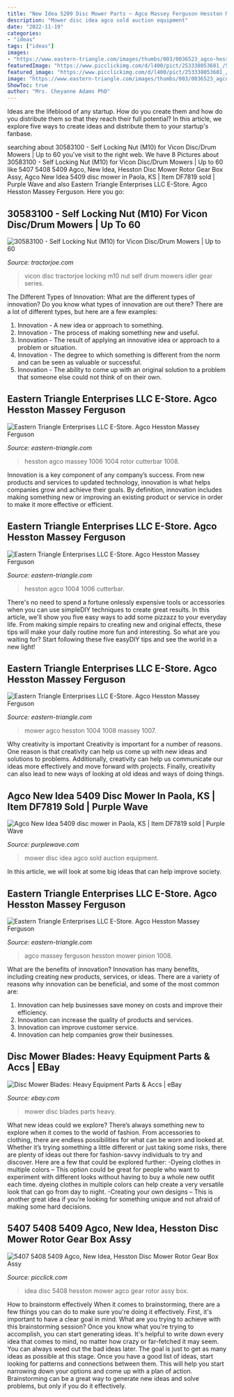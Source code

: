 ```yaml
---
title: "New Idea 5209 Disc Mower Parts ~ Agco Massey Ferguson Hesston Mower Pinion 1008"
description: "Mower disc idea agco sold auction equipment"
date: "2022-11-19"
categories:
- "ideas"
tags: ["ideas"]
images:
- "https://www.eastern-triangle.com/images/thumbs/003/0036523_agco-hesston-massey-ferguson-526991-spur-gear-1004-1005-1006-1007-1008-disc-mower-5407-5408-5409-541.jpeg"
featuredImage: "https://www.picclickimg.com/d/l400/pict/253338053601_/5407-5408-5409-Agco-New-Idea-Hesston-Disc.jpg"
featured_image: "https://www.picclickimg.com/d/l400/pict/253338053601_/5407-5408-5409-Agco-New-Idea-Hesston-Disc.jpg"
image: "https://www.eastern-triangle.com/images/thumbs/003/0036523_agco-hesston-massey-ferguson-526991-spur-gear-1004-1005-1006-1007-1008-disc-mower-5407-5408-5409-541.jpeg"
ShowToc: true
author: "Mrs. Cheyanne Adams PhD"
---
```



Ideas are the lifeblood of any startup. How do you create them and how do you distribute them so that they reach their full potential? In this article, we explore five ways to create ideas and distribute them to your startup's fanbase.

	

		
searching about 30583100 - Self Locking Nut (M10) for Vicon Disc/Drum Mowers | Up to 60 you've visit to the right web. We have 8 Pictures about 30583100 - Self Locking Nut (M10) for Vicon Disc/Drum Mowers | Up to 60 like 5407 5408 5409 Agco, New Idea, Hesston Disc Mower Rotor Gear Box Assy, Agco New Idea 5409 disc mower in Paola, KS | Item DF7819 sold | Purple Wave and also Eastern Triangle Enterprises LLC E-Store. Agco Hesston Massey Ferguson. Here you go:
		
    
## 30583100 - Self Locking Nut (M10) For Vicon Disc/Drum Mowers | Up To 60

<img loading=lazy src="https://www.tractorjoe.com/media/catalog/product/AIP/30583100-self-locking-nut-m10-2.JPG" onerror="this.onerror=null;this.src='https://tse3.mm.bing.net/th?id=OIP.njxn4Ng-qYht_LXEcyEqwwHaFj&amp;pid=15.1';" alt="30583100 - Self Locking Nut (M10) for Vicon Disc/Drum Mowers | Up to 60">

_Source: tractorjoe.com_

>vicon disc tractorjoe locking m10 nut self drum mowers idler gear series. 

	

The Different Types of Innovation: What are the different types of innovation?
Do you know what types of innovation are out there? There are a lot of different types, but here are a few examples: 
1. Innovation - A new idea or approach to something. 
2. Innovation - The process of making something new and useful. 
3. Innovation - The result of applying an innovative idea or approach to a problem or situation. 
4. Innovation - The degree to which something is different from the norm and can be seen as valuable or successful. 
5. Innovation - The ability to come up with an original solution to a problem that someone else could not think of on their own.

    
## Eastern Triangle Enterprises LLC E-Store. Agco Hesston Massey Ferguson

<img loading=lazy src="https://www.eastern-triangle.com/images/thumbs/003/0036542_agco-hesston-massey-ferguson-527909-cutterbar-rotor-housing-1004-1005-1006-1007-1008-disc-mower-5407.jpeg" onerror="this.onerror=null;this.src='https://tse2.mm.bing.net/th?id=OIP.PciSfgwLe_HjRnU0k58kvAHaFj&amp;pid=15.1';" alt="Eastern Triangle Enterprises LLC E-Store. Agco Hesston Massey Ferguson">

_Source: eastern-triangle.com_

>hesston agco massey 1006 1004 rotor cutterbar 1008. 

	

Innovation is a key component of any company’s success. From new products and services to updated technology, innovation is what helps companies grow and achieve their goals. By definition, innovation includes making something new or improving an existing product or service in order to make it more effective or efficient.

    
## Eastern Triangle Enterprises LLC E-Store. Agco Hesston Massey Ferguson

<img loading=lazy src="https://www.eastern-triangle.com/images/thumbs/003/0036539_agco-hesston-massey-ferguson-527909-cutterbar-rotor-housing-1004-1005-1006-1007-1008-disc-mower-5407.jpeg" onerror="this.onerror=null;this.src='https://tse1.mm.bing.net/th?id=OIP.hrW8CVqNGPnLk0u_Wi9RwAHaFj&amp;pid=15.1';" alt="Eastern Triangle Enterprises LLC E-Store. Agco Hesston Massey Ferguson">

_Source: eastern-triangle.com_

>hesston agco 1004 1006 cutterbar. 

	

There's no need to spend a fortune onlessly expensive tools or accessories when you can use simpleDIY techniques to create great results. In this article, we'll show you five easy ways to add some pizzazz to your everyday life. From making simple repairs to creating new and original effects, these tips will make your daily routine more fun and interesting. So what are you waiting for? Start following these five easyDIY tips and see the world in a new light!

    
## Eastern Triangle Enterprises LLC E-Store. Agco Hesston Massey Ferguson

<img loading=lazy src="https://www.eastern-triangle.com/images/thumbs/003/0036523_agco-hesston-massey-ferguson-526991-spur-gear-1004-1005-1006-1007-1008-disc-mower-5407-5408-5409-541.jpeg" onerror="this.onerror=null;this.src='https://tse1.mm.bing.net/th?id=OIP.mwoDP955C7FnPP0PkuMp_wHaFj&amp;pid=15.1';" alt="Eastern Triangle Enterprises LLC E-Store. Agco Hesston Massey Ferguson">

_Source: eastern-triangle.com_

>mower agco hesston 1004 1008 massey 1007. 

	

Why creativity is important
Creativity is important for a number of reasons. One reason is that creativity can help us come up with new ideas and solutions to problems. Additionally, creativity can help us communicate our ideas more effectively and move forward with projects. Finally, creativity can also lead to new ways of looking at old ideas and ways of doing things.

    
## Agco New Idea 5409 Disc Mower In Paola, KS | Item DF7819 Sold | Purple Wave

<img loading=lazy src="https://d323w7klwy72q3.cloudfront.net/i/a/2019/20190515ag/hires/DF7819D.JPG" onerror="this.onerror=null;this.src='https://tse4.mm.bing.net/th?id=OIP.vDe5t2lP6sVfgyWpK1F1QAHaDk&amp;pid=15.1';" alt="Agco New Idea 5409 disc mower in Paola, KS | Item DF7819 sold | Purple Wave">

_Source: purplewave.com_

>mower disc idea agco sold auction equipment. 

	

In this article, we will look at some big ideas that can help improve society.

    
## Eastern Triangle Enterprises LLC E-Store. Agco Hesston Massey Ferguson

<img loading=lazy src="https://www.eastern-triangle.com/images/thumbs/003/0036687_agco-hesston-massey-ferguson-526715-pinion-horizontal-gear-shaft-1004-1005-1006-1007-1008-disc-mower.jpeg" onerror="this.onerror=null;this.src='https://tse1.mm.bing.net/th?id=OIP.WI_8kP-Q6I9RF0FGrIVlqAHaFj&amp;pid=15.1';" alt="Eastern Triangle Enterprises LLC E-Store. Agco Hesston Massey Ferguson">

_Source: eastern-triangle.com_

>agco massey ferguson hesston mower pinion 1008. 

	

What are the benefits of innovation?
Innovation has many benefits, including creating new products, services, or ideas. There are a variety of reasons why innovation can be beneficial, and some of the most common are: 
1. Innovation can help businesses save money on costs and improve their efficiency.
2. Innovation can increase the quality of products and services.
3. Innovation can improve customer service.
4. Innovation can help companies grow their businesses.

    
## Disc Mower Blades: Heavy Equipment Parts &amp; Accs | EBay

<img loading=lazy src="http://i.ebayimg.com/00/s/NDMyWDUwMA==/z/RYwAAMXQVT9Ss85r/$_3.JPG?set_id=2" onerror="this.onerror=null;this.src='https://tse4.mm.bing.net/th?id=OIP.TkuYRH1_u7_Hv-atAksqSwHaGZ&amp;pid=15.1';" alt="Disc Mower Blades: Heavy Equipment Parts &amp; Accs | eBay">

_Source: ebay.com_

>mower disc blades parts heavy. 

	

What new ideas could we explore?
There’s always something new to explore when it comes to the world of fashion. From accessories to clothing, there are endless possibilities for what can be worn and looked at. Whether it’s trying something a little different or just taking some risks, there are plenty of ideas out there for fashion-savvy individuals to try and discover. Here are a few that could be explored further: 
-Dyeing clothes in multiple colors – This option could be great for people who want to experiment with different looks without having to buy a whole new outfit each time. dyeing clothes in multiple colors can help create a very versatile look that can go from day to night. 
-Creating your own designs – This is another great idea if you’re looking for something unique and not afraid of making some hard decisions.

    
## 5407 5408 5409 Agco, New Idea, Hesston Disc Mower Rotor Gear Box Assy

<img loading=lazy src="https://www.picclickimg.com/d/l400/pict/253338053601_/5407-5408-5409-Agco-New-Idea-Hesston-Disc.jpg" onerror="this.onerror=null;this.src='https://tse1.mm.bing.net/th?id=OIP.wFlE-SYdc5hiDE2_Vr2ZyQAAAA&amp;pid=15.1';" alt="5407 5408 5409 Agco, New Idea, Hesston Disc Mower Rotor Gear Box Assy">

_Source: picclick.com_

>idea disc 5408 hesston mower agco gear rotor assy box. 

	

How to brainstorm effectively
When it comes to brainstorming, there are a few things you can do to make sure you're doing it effectively. First, it's important to have a clear goal in mind. What are you trying to achieve with this brainstorming session? Once you know what you're trying to accomplish, you can start generating ideas. It's helpful to write down every idea that comes to mind, no matter how crazy or far-fetched it may seem. You can always weed out the bad ideas later. The goal is just to get as many ideas as possible at this stage. Once you have a good list of ideas, start looking for patterns and connections between them. This will help you start narrowing down your options and come up with a plan of action. Brainstorming can be a great way to generate new ideas and solve problems, but only if you do it effectively.

